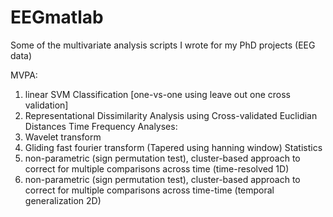 # EEGmatlab
Some of the multivariate analysis scripts I wrote for my PhD projects (EEG data)

MVPA:
  1. linear SVM Classification [one-vs-one using leave out one cross validation]
  2. Representational Dissimilarity Analysis using Cross-validated Euclidian Distances
Time Frequency Analyses:
  1. Wavelet transform
  2. Gliding fast fourier transform (Tapered using hanning window)
Statistics
  1. non-parametric (sign permutation test), cluster-based approach to correct for multiple comparisons across time (time-resolved 1D)
  2. non-parametric (sign permutation test), cluster-based approach to correct for multiple comparisons across time-time (temporal generalization 2D)
